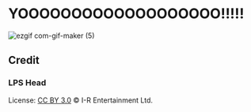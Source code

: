 # YOOOOOOOOOOOOOOOOOOO!!!!!

![ezgif com-gif-maker (5)](https://user-images.githubusercontent.com/15060080/211011350-5f487d0b-370d-43d2-b82a-a22f5a80a93d.gif)

Credit
-------

### LPS Head
License: [CC BY 3.0](https://creativecommons.org/licenses/by/3.0/deed.ja)
© I-R Entertainment Ltd.